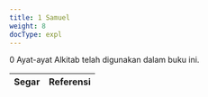 ```yaml
---
title: 1 Samuel
weight: 8
docType: expl
---
```


0 Ayat-ayat Alkitab telah digunakan dalam buku ini.

| Segar | Referensi |
|-------|-----------|
